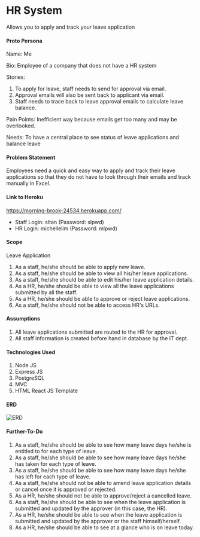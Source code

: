 # HR System
Allows you to apply and track your leave application

#### Proto Persona

Name: Me

Bio:
Employee of a company that does not have a HR system

Stories:
1. To apply for leave, staff needs to send for approval via email.
2. Approval emails will also be sent back to applicant via email.
3. Staff needs to trace back to leave approval emails to calculate leave balance.

Pain Points:
Inefficient way because emails get too many and may be overlooked.

Needs:
To have a central place to see status of leave applications and balance leave

#### Problem Statement

Employees need a quick and easy way to apply and track their leave applications so that they do not have to look through their emails and track manually in Excel.

#### Link to Heroku
https://morning-brook-24534.herokuapp.com/
- Staff Login: sltan (Password: slpwd)
- HR Login: michellelim (Password: mlpwd)

#### Scope

Leave Application
1. As a staff, he/she should be able to apply new leave.
2. As a staff, he/she should be able to view all his/her leave applications.
3. As a staff, he/she should be able to edit his/her leave application details.
4. As a HR, he/she should be able to view all the leave applications submitted by all the staff.
5. As a HR, he/she should be able to approve or reject leave applications.
6. As a staff, he/she should not be able to access HR's URLs.

#### Assumptions

1. All leave applications submitted are routed to the HR for approval.
2. All staff information is created before hand in database by the IT dept.

#### Technologies Used

1. Node JS
2. Express JS
3. PostgreSQL
4. MVC
5. HTML React JS Template

#### ERD

![ERD](https://github.com/tansiewling-hotmail/hr_system/blob/master/hr_system_erd.jpg)

#### Further-To-Do

1. As a staff, he/she should be able to see how many leave days he/she is entitled to for each type of leave.
2. As a staff, he/she should be able to see how many leave days he/she has taken for each type of leave.
3. As a staff, he/she should be able to see how many leave days he/she has left for each type of leave.
4. As a staff, he/she should not be able to amend leave application details or cancel once it is approved or rejected.
5. As a HR, he/she should not be able to approve/reject a cancelled leave.
6. As a staff, he/she should be able to see when the leave application is submitted and updated by the approver (in this case, the HR).
7. As a HR, he/she should be able to see when the leave application is submitted and updated by the approver or the staff himself/herself.
8. As a HR, he/she should be able to see at a glance who is on leave today.